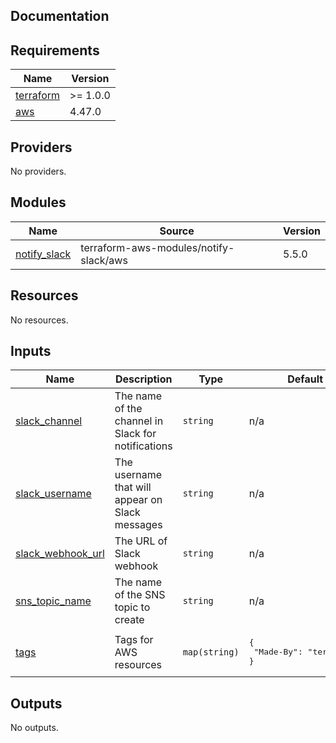 ## Documentation

<!-- BEGINNING OF PRE-COMMIT-TERRAFORM DOCS HOOK -->

## Requirements

| Name                                                                     | Version  |
| ------------------------------------------------------------------------ | -------- |
| <a name="requirement_terraform"></a> [terraform](#requirement_terraform) | >= 1.0.0 |
| <a name="requirement_aws"></a> [aws](#requirement_aws)                   | 4.47.0   |

## Providers

No providers.

## Modules

| Name                                                                     | Source                                 | Version |
| ------------------------------------------------------------------------ | -------------------------------------- | ------- |
| <a name="module_notify_slack"></a> [notify\_slack](#module_notify_slack) | terraform-aws-modules/notify-slack/aws | 5.5.0   |

## Resources

No resources.

## Inputs

| Name                                                                                   | Description                                        | Type          | Default                                      | Required |
| -------------------------------------------------------------------------------------- | -------------------------------------------------- | ------------- | -------------------------------------------- | :------: |
| <a name="input_slack_channel"></a> [slack\_channel](#input_slack_channel)              | The name of the channel in Slack for notifications | `string`      | n/a                                          |   yes    |
| <a name="input_slack_username"></a> [slack\_username](#input_slack_username)           | The username that will appear on Slack messages    | `string`      | n/a                                          |   yes    |
| <a name="input_slack_webhook_url"></a> [slack\_webhook\_url](#input_slack_webhook_url) | The URL of Slack webhook                           | `string`      | n/a                                          |   yes    |
| <a name="input_sns_topic_name"></a> [sns\_topic\_name](#input_sns_topic_name)          | The name of the SNS topic to create                | `string`      | n/a                                          |   yes    |
| <a name="input_tags"></a> [tags](#input_tags)                                          | Tags for AWS resources                             | `map(string)` | <pre>{<br> "Made-By": "terraform"<br>}</pre> |    no    |

## Outputs

No outputs.

<!-- END OF PRE-COMMIT-TERRAFORM DOCS HOOK -->
